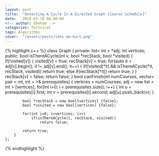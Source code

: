 ```yaml
---
layout: post
title:  "Detecting A Cycle In A Directed Graph [Course Schedule]"
date:   2018-03-18 08:40:00
<!-- author: Shehab -->
categories: Technical
tags: Algorithms
cover:  "/assets/posts/ides-do-hurt.png"
---
```


{% highlight c++ %}
    class Graph {
    private:
        list< int > *adj;
        int vertices;
    public:
        bool isThereACycle(int v, bool *recStack, bool *visited)
        {
            if(!visited[v])
            {
                visited[v] = true;
                recStack[v] = true;
                for(auto it = adj[v].begin(); it != adj[v].end(); it++)
                {
                    if(!visited[*it] && isThereACycle(*it, recStack, visited))
                        return true;
                    else if(recStack[*it])
                        return true;
                }
            }
            recStack[v] = false;
            return false;
        }
        bool canFinish(int numCourses, vector< pair < int, int > >& prerequisites) {
            vertices = numCourses;
            adj = new list < int > [vertices];
            for(int i=0; i < prerequisites.size(); i++) {
                int u = prerequisites[i].first;
                int v = prerequisites[i].second;
                adj[u].push_back(v);
            }
            
            bool *recStack = new bool[vertices] {false};
            bool *visited = new bool[vertices] {false};
            
            for(int i=0; i<vertices; i++)
                if(isThereACycle(i, recStack, visited))
                    return false;

            return true;
        }
    };
{% endhighlight %}

